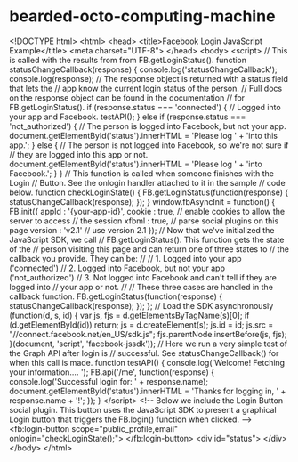 bearded-octo-computing-machine
==============================

&lt;!DOCTYPE html> &lt;html> &lt;head> &lt;title>Facebook Login JavaScript Example&lt;/title> &lt;meta charset="UTF-8"> &lt;/head> &lt;body> &lt;script>   // This is called with the results from from FB.getLoginStatus().   function statusChangeCallback(response) {     console.log('statusChangeCallback');     console.log(response);     // The response object is returned with a status field that lets the     // app know the current login status of the person.     // Full docs on the response object can be found in the documentation     // for FB.getLoginStatus().     if (response.status === 'connected') {       // Logged into your app and Facebook.       testAPI();     } else if (response.status === 'not_authorized') {       // The person is logged into Facebook, but not your app.       document.getElementById('status').innerHTML = 'Please log ' +         'into this app.';     } else {       // The person is not logged into Facebook, so we're not sure if       // they are logged into this app or not.       document.getElementById('status').innerHTML = 'Please log ' +         'into Facebook.';     }   }    // This function is called when someone finishes with the Login   // Button.  See the onlogin handler attached to it in the sample   // code below.   function checkLoginState() {     FB.getLoginStatus(function(response) {       statusChangeCallback(response);     });   }    window.fbAsyncInit = function() {   FB.init({     appId      : '{your-app-id}',     cookie     : true,  // enable cookies to allow the server to access                          // the session     xfbml      : true,  // parse social plugins on this page     version    : 'v2.1' // use version 2.1   });    // Now that we've initialized the JavaScript SDK, we call    // FB.getLoginStatus().  This function gets the state of the   // person visiting this page and can return one of three states to   // the callback you provide.  They can be:   //   // 1. Logged into your app ('connected')   // 2. Logged into Facebook, but not your app ('not_authorized')   // 3. Not logged into Facebook and can't tell if they are logged into   //    your app or not.   //   // These three cases are handled in the callback function.    FB.getLoginStatus(function(response) {     statusChangeCallback(response);   });    };    // Load the SDK asynchronously   (function(d, s, id) {     var js, fjs = d.getElementsByTagName(s)[0];     if (d.getElementById(id)) return;     js = d.createElement(s); js.id = id;     js.src = "//connect.facebook.net/en_US/sdk.js";     fjs.parentNode.insertBefore(js, fjs);   }(document, 'script', 'facebook-jssdk'));    // Here we run a very simple test of the Graph API after login is   // successful.  See statusChangeCallback() for when this call is made.   function testAPI() {     console.log('Welcome!  Fetching your information.... ');     FB.api('/me', function(response) {       console.log('Successful login for: ' + response.name);       document.getElementById('status').innerHTML =         'Thanks for logging in, ' + response.name + '!';     });   } &lt;/script>  &lt;!--   Below we include the Login Button social plugin. This button uses   the JavaScript SDK to present a graphical Login button that triggers   the FB.login() function when clicked. -->  &lt;fb:login-button scope="public_profile,email" onlogin="checkLoginState();"> &lt;/fb:login-button>  &lt;div id="status"> &lt;/div>  &lt;/body> &lt;/html>
